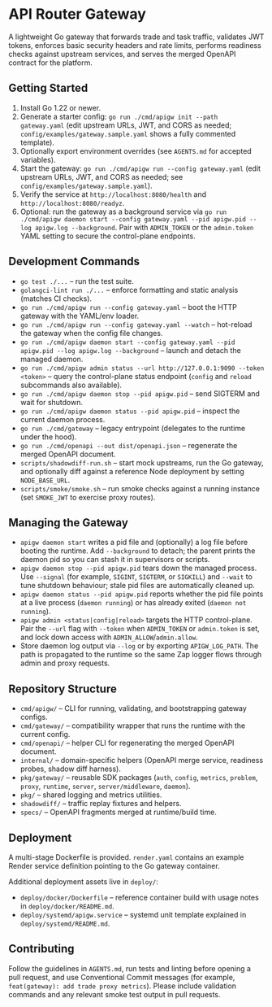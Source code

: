 # API Router Gateway

A lightweight Go gateway that forwards trade and task traffic, validates JWT tokens, enforces basic security headers and rate limits, performs readiness checks against upstream services, and serves the merged OpenAPI contract for the platform.

## Getting Started

1. Install Go 1.22 or newer.
2. Generate a starter config: `go run ./cmd/apigw init --path gateway.yaml` (edit upstream URLs, JWT, and CORS as needed; `config/examples/gateway.sample.yaml` shows a fully commented template).
3. Optionally export environment overrides (see `AGENTS.md` for accepted variables).
4. Start the gateway: `go run ./cmd/apigw run --config gateway.yaml` (edit upstream URLs, JWT, and CORS as needed; see `config/examples/gateway.sample.yaml`).
5. Verify the service at `http://localhost:8080/health` and `http://localhost:8080/readyz`.
6. Optional: run the gateway as a background service via `go run ./cmd/apigw daemon start --config gateway.yaml --pid apigw.pid --log apigw.log --background`. Pair with `ADMIN_TOKEN` or the `admin.token` YAML setting to secure the control-plane endpoints.

## Development Commands

- `go test ./...` – run the test suite.
- `golangci-lint run ./...` – enforce formatting and static analysis (matches CI checks).
- `go run ./cmd/apigw run --config gateway.yaml` – boot the HTTP gateway with the YAML/env loader.
- `go run ./cmd/apigw run --config gateway.yaml --watch` – hot-reload the gateway when the config file changes.
- `go run ./cmd/apigw daemon start --config gateway.yaml --pid apigw.pid --log apigw.log --background` – launch and detach the managed daemon.
- `go run ./cmd/apigw admin status --url http://127.0.0.1:9090 --token <token>` – query the control-plane status endpoint (`config` and `reload` subcommands also available).
- `go run ./cmd/apigw daemon stop --pid apigw.pid` – send SIGTERM and wait for shutdown.
- `go run ./cmd/apigw daemon status --pid apigw.pid` – inspect the current daemon process.
- `go run ./cmd/gateway` – legacy entrypoint (delegates to the runtime under the hood).
- `go run ./cmd/openapi --out dist/openapi.json` – regenerate the merged OpenAPI document.
- `scripts/shadowdiff-run.sh` – start mock upstreams, run the Go gateway, and optionally diff against a reference Node deployment by setting `NODE_BASE_URL`.
- `scripts/smoke/smoke.sh` – run smoke checks against a running instance (set `SMOKE_JWT` to exercise proxy routes).

## Managing the Gateway

- `apigw daemon start` writes a pid file and (optionally) a log file before booting the runtime. Add `--background` to detach; the parent prints the daemon pid so you can stash it in supervisors or scripts.
- `apigw daemon stop --pid apigw.pid` tears down the managed process. Use `--signal` (for example, `SIGINT`, `SIGTERM`, or `SIGKILL`) and `--wait` to tune shutdown behaviour; stale pid files are automatically cleaned up.
- `apigw daemon status --pid apigw.pid` reports whether the pid file points at a live process (`daemon running`) or has already exited (`daemon not running`).
- `apigw admin <status|config|reload>` targets the HTTP control-plane. Pair the `--url` flag with `--token` when `ADMIN_TOKEN` or `admin.token` is set, and lock down access with `ADMIN_ALLOW`/`admin.allow`.
- Store daemon log output via `--log` or by exporting `APIGW_LOG_PATH`. The path is propagated to the runtime so the same Zap logger flows through admin and proxy requests.



## Repository Structure

- `cmd/apigw/` – CLI for running, validating, and bootstrapping gateway configs.
- `cmd/gateway/` – compatibility wrapper that runs the runtime with the current config.
- `cmd/openapi/` – helper CLI for regenerating the merged OpenAPI document.
- `internal/` – domain-specific helpers (OpenAPI merge service, readiness probes, shadow diff harness).
- `pkg/gateway/` – reusable SDK packages (`auth`, `config`, `metrics`, `problem`, `proxy`, `runtime`, `server`, `server/middleware`, `daemon`).
- `pkg/` – shared logging and metrics utilities.
- `shadowdiff/` – traffic replay fixtures and helpers.
- `specs/` – OpenAPI fragments merged at runtime/build time.

## Deployment

A multi-stage Dockerfile is provided. `render.yaml` contains an example Render service definition pointing to the Go gateway container.

Additional deployment assets live in `deploy/`:

- `deploy/docker/Dockerfile` – reference container build with usage notes in `deploy/docker/README.md`.
- `deploy/systemd/apigw.service` – systemd unit template explained in `deploy/systemd/README.md`.

## Contributing

Follow the guidelines in `AGENTS.md`, run tests and linting before opening a pull request, and use Conventional Commit messages (for example, `feat(gateway): add trade proxy metrics`). Please include validation commands and any relevant smoke test output in pull requests.
